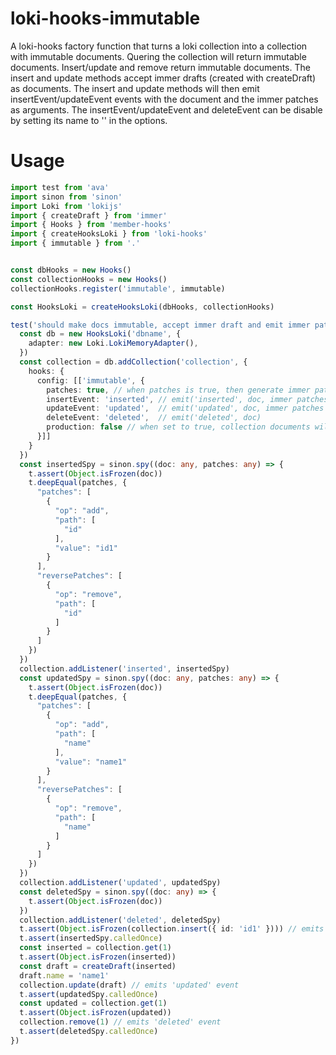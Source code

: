 # loki-hooks-immutable

A loki-hooks factory function that turns a loki collection into a collection with immutable documents.
Quering the collection will return immutable documents. Insert/update and remove return immutable documents.
The insert and update methods accept immer drafts (created with createDraft) as documents. 
The insert and update methods will then emit insertEvent/updateEvent events with the 
document and the immer patches as arguments. The insertEvent/updateEvent and deleteEvent can be disable by setting
its name to '' in the options.

# Usage

```typescript
import test from 'ava'
import sinon from 'sinon'
import Loki from 'lokijs'
import { createDraft } from 'immer'
import { Hooks } from 'member-hooks'
import { createHooksLoki } from 'loki-hooks'
import { immutable } from '.'


const dbHooks = new Hooks()
const collectionHooks = new Hooks()
collectionHooks.register('immutable', immutable)

const HooksLoki = createHooksLoki(dbHooks, collectionHooks)

test('should make docs immutable, accept immer draft and emit immer patches', t => {
  const db = new HooksLoki('dbname', {
    adapter: new Loki.LokiMemoryAdapter(),
  })
  const collection = db.addCollection('collection', {
    hooks: {
      config: [['immutable', {
        patches: true, // when patches is true, then generate immer patches
        insertEvent: 'inserted', // emit('inserted', doc, immer patches of changes made by app on immer draft)
        updateEvent: 'updated',  // emit('updated', doc, immer patches of changes made by app on immer draft)
        deleteEvent: 'deleted',  // emit('deleted', doc)
        production: false // when set to true, collection documents will not be frozen
      }]]
    }
  })
  const insertedSpy = sinon.spy((doc: any, patches: any) => {
    t.assert(Object.isFrozen(doc))
    t.deepEqual(patches, {
      "patches": [
        {
          "op": "add",
          "path": [
            "id"
          ],
          "value": "id1"
        }
      ],
      "reversePatches": [
        {
          "op": "remove",
          "path": [
            "id"
          ]
        }
      ]
    })
  })
  collection.addListener('inserted', insertedSpy)
  const updatedSpy = sinon.spy((doc: any, patches: any) => {
    t.assert(Object.isFrozen(doc))
    t.deepEqual(patches, {
      "patches": [
        {
          "op": "add",
          "path": [
            "name"
          ],
          "value": "name1"
        }
      ],
      "reversePatches": [
        {
          "op": "remove",
          "path": [
            "name"
          ]
        }
      ]
    })
  })
  collection.addListener('updated', updatedSpy)
  const deletedSpy = sinon.spy((doc: any) => {
    t.assert(Object.isFrozen(doc))
  })
  collection.addListener('deleted', deletedSpy)
  t.assert(Object.isFrozen(collection.insert({ id: 'id1' }))) // emits 'inserted' event
  t.assert(insertedSpy.calledOnce)
  const inserted = collection.get(1)
  t.assert(Object.isFrozen(inserted))
  const draft = createDraft(inserted)
  draft.name = 'name1'
  collection.update(draft) // emits 'updated' event
  t.assert(updatedSpy.calledOnce)
  const updated = collection.get(1)
  t.assert(Object.isFrozen(updated))
  collection.remove(1) // emits 'deleted' event
  t.assert(deletedSpy.calledOnce)
})
```